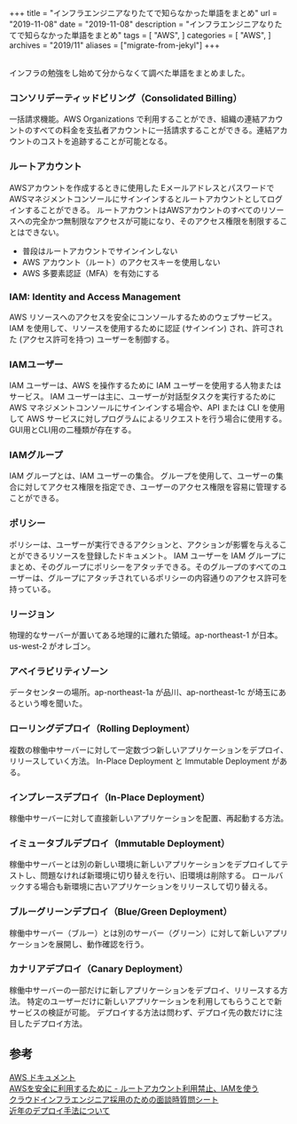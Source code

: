 +++
title =  "インフラエンジニアなりたてで知らなかった単語をまとめ"
url = "2019-11-08"
date = "2019-11-08"
description = "インフラエンジニアなりたてで知らなかった単語をまとめ"
tags = [
    "AWS",
]
categories = [
    "AWS",
]
archives = "2019/11"
aliases = ["migrate-from-jekyl"]
+++

<br>
インフラの勉強をし始めて分からなくて調べた単語をまとめました。

<!-- for swiswiswift.com responsive -->
<script async src="https://pagead2.googlesyndication.com/pagead/js/adsbygoogle.js"></script>
<ins class="adsbygoogle"
     style="display:block"
     data-ad-client="ca-pub-5587141252700968"
     data-ad-slot="1697863134"
     data-ad-format="auto"
     data-adtest="on"
     data-full-width-responsive="true"></ins>
<script>
     (adsbygoogle = window.adsbygoogle || []).push({});
</script>
<!-- for swiswiswift.com responsive -->


### コンソリデーティッドビリング（Consolidated Billing）
一括請求機能。AWS Organizations で利用することができ、組織の連結アカウントのすべての料金を支払者アカウントに一括請求することができる。連結アカウントのコストを追跡することが可能となる。

### ルートアカウント
AWSアカウントを作成するときに使用した Eメールアドレスとパスワードで AWSマネジメントコンソールにサインインするとルートアカウントとしてログインすることができる。
ルートアカウントはAWSアカウントのすべてのリソースへの完全かつ無制限なアクセスが可能になり、そのアクセス権限を制限することはできない。
- 普段はルートアカウントでサインインしない
- AWS アカウント（ルート）のアクセスキーを使用しない
- AWS 多要素認証（MFA）を有効にする

### IAM: Identity and Access Management
AWS リソースへのアクセスを安全にコンソールするためのウェブサービス。IAM を使用して、リソースを使用するために認証 (サインイン) され、許可された (アクセス許可を持つ) ユーザーを制御する。

### IAMユーザー
IAM ユーザーは、AWS を操作するために IAM ユーザーを使用する人物またはサービス。
IAM ユーザーは主に、ユーザーが対話型タスクを実行するために AWS マネジメントコンソールにサインインする場合や、API または CLI を使用して AWS サービスに対しプログラムによるリクエストを行う場合に使用する。
GUI用とCLI用の二種類が存在する。

### IAMグループ
IAM グループとは、IAM ユーザーの集合。
グループを使用して、ユーザーの集合に対してアクセス権限を指定でき、ユーザーのアクセス権限を容易に管理することができる。

### ポリシー
ポリシーは、ユーザーが実行できるアクションと、アクションが影響を与えることができるリソースを登録したドキュメント。
IAM ユーザーを IAM グループにまとめ、そのグループにポリシーをアタッチできる。そのグループのすべてのユーザーは、グループにアタッチされているポリシーの内容通りのアクセス許可を持っている。

### リージョン
物理的なサーバーが置いてある地理的に離れた領域。ap-northeast-1 が日本。us-west-2 がオレゴン。

### アベイラビリティゾーン
データセンターの場所。ap-northeast-1a が品川、ap-northeast-1c が埼玉にあるという噂を聞いた。

### ローリングデプロイ（Rolling Deployment）
複数の稼働中サーバーに対して一定数づつ新しいアプリケーションをデプロイ、リリースしていく方法。 In-Place Deployment と Immutable Deployment がある。

### インプレースデプロイ（In-Place Deployment）
稼働中サーバーに対して直接新しいアプリケーションを配置、再起動する方法。

### イミュータブルデプロイ（Immutable Deployment）
稼働中サーバーとは別の新しい環境に新しいアプリケーションをデプロイしてテストし、問題なければ新環境に切り替えを行い、旧環境は削除する。 ロールバックする場合も新環境に古いアプリケーションをリリースして切り替える。

### ブルーグリーンデプロイ（Blue/Green Deployment）
稼働中サーバー（ブルー）とは別のサーバー（グリーン）に対して新しいアプリケーションを展開し、動作確認を行う。

### カナリアデプロイ（Canary Deployment）
稼働中サーバーの一部だけに新しアプリケーションをデプロイ、リリースする方法。 特定のユーザーだけに新しいアプリケーションを利用してもらうことで新サービスの検証が可能。 デプロイする方法は問わず、デプロイ先の数だけに注目したデプロイ方法。

## 参考
[AWS ドキュメント](https://docs.aws.amazon.com/)  
[AWSを安全に利用するために - ルートアカウント利用禁止、IAMを使う](https://qiita.com/tonishy/items/9eb772b4a5a338ac6ee6#24-iam%E3%82%B0%E3%83%AB%E3%83%BC%E3%83%97)  
[クラウドインフラエンジニア採用のための面談時質問シート](https://qiita.com/raki/items/4347366f78b8580d9f54)  
[近年のデプロイ手法について](https://clonos.jp/knowledge/detail14/)  
